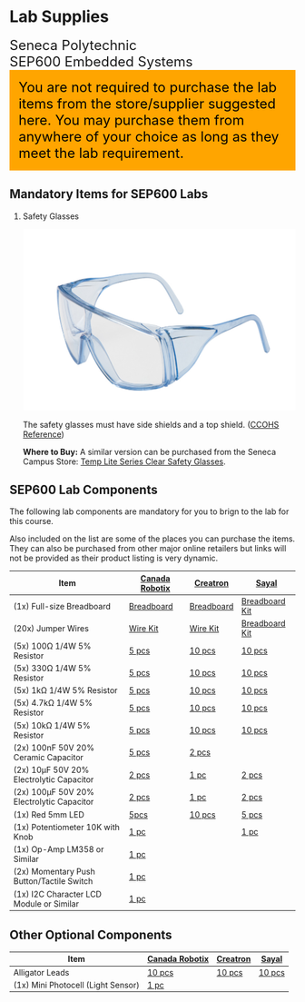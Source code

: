 # Lab Supplies

<font size="5">
Seneca Polytechnic</br>
SEP600 Embedded Systems
</font>

<div style="padding: 15px; border: 1px solid orange; background-color: orange; color: black;">
<font size="5">You are not required to purchase the lab items from the store/supplier suggested here. You may purchase them from anywhere of your choice as long as they meet the lab requirement.</font>
</div>

## Mandatory Items for SEP600 Labs

1. Safety Glasses

    ![Safety Glasses](instruction-safety-glasses.png)

    The safety glasses must have side shields and a top shield. ([CCOHS Reference](https://www.ccohs.ca/oshanswers/prevention/ppe/glasses.html))

    **Where to Buy:** A similar version can be purchased from the Seneca Campus Store: [Temp Lite Series Clear Safety Glasses](https://www.bkstr.com/senecacollegestore/product/temp-lite-series-clear-safety-glasses-615167-1).

## SEP600 Lab Components

The following lab components are mandatory for you to brign to the lab for this course.

Also included on the list are some of the places you can purchase the items. They can also be purchased from other major online retailers but links will not be provided as their product listing is very dynamic.

| Item | [Canada Robotix](https://www.canadarobotix.com/) | [Creatron](https://www.creatroninc.com/) | [Sayal](https://sayal.com/) |
| --- | --- | --- | --- |
| (1x) Full-size Breadboard | [Breadboard](https://www.canadarobotix.com/products/160) | [Breadboard](https://www.creatroninc.com/product/full-size-breadboard-white/) | [Breadboard Kit](https://secure.sayal.com/STORE4/prodetails.php?SKU=162075) |
| (20x) Jumper Wires | [Wire Kit](https://www.canadarobotix.com/products/158) | [Wire Kit](https://www.creatroninc.com/product/22awg-hookup-wire-box-140pcs/) | [Breadboard Kit](https://secure.sayal.com/STORE4/prodetails.php?SKU=162075) |
| (5x) 100Ω 1/4W 5% Resistor | [5 pcs](https://www.canadarobotix.com/products/2677)| [10 pcs](https://www.creatroninc.com/product/1-4w-5-resistor-10-pack/) | [10 pcs](https://secure.sayal.com/STORE4/prodetails.php?SKU=198675) |
| (5x) 330Ω 1/4W 5% Resistor | [5 pcs](https://www.canadarobotix.com/products/707) | [10 pcs](https://www.creatroninc.com/product/1-4w-5-resistor-10-pack/) | [10 pcs](https://secure.sayal.com/STORE4/prodetails.php?SKU=198449) |
| (5x) 1kΩ 1/4W 5% Resistor | [5 pcs](https://www.canadarobotix.com/products/708) | [10 pcs](https://www.creatroninc.com/product/1-4w-5-resistor-10-pack/) | [10 pcs](https://secure.sayal.com/STORE4/prodetails.php?SKU=198462) |
| (5x) 4.7kΩ 1/4W 5% Resistor | [5 pcs](https://www.canadarobotix.com/products/5125) | [10 pcs](https://www.creatroninc.com/product/1-4w-5-resistor-10-pack/) | [10 pcs](https://secure.sayal.com/STORE4/prodetails.php?SKU=198823) |
| (5x) 10kΩ 1/4W 5% Resistor | [5 pcs](https://www.canadarobotix.com/products/918) | [10 pcs](https://www.creatroninc.com/product/1-4w-5-resistor-10-pack/) | [10 pcs](https://secure.sayal.com/STORE4/prodetails.php?SKU=198840) |
| (2x) 100nF 50V 20% Ceramic Capacitor | [5 pcs](https://www.canadarobotix.com/products/905) | [2 pcs](https://www.creatroninc.com/product/monolithic-ceramic-capacitor-2-pack/) | |
| (2x) 10μF 50V 20% Electrolytic Capacitor | [2 pcs](https://www.canadarobotix.com/products/960) | [1 pc](https://www.creatroninc.com/product/electrolytic-capacitor/) | [2 pcs](https://secure.sayal.com/STORE4/prodetails.php?SKU=238791) |
| (2x) 100μF 50V 20% Electrolytic Capacitor | [2 pcs](https://www.canadarobotix.com/products/1087) | [1 pc](https://www.creatroninc.com/product/electrolytic-capacitor/) | [2 pcs](https://secure.sayal.com/STORE4/prodetails.php?SKU=233058) |
| (1x) Red 5mm LED | [5pcs](https://www.canadarobotix.com/products/706) | [10 pcs](https://www.creatroninc.com/product/5mm-led-red-10-pack/) | [5 pcs](https://secure.sayal.com/STORE4/prodetails.php?SKU=205842) |
| (1x) Potentiometer 10K with Knob | [1 pc](https://www.canadarobotix.com/products/553) | | [1 pc](https://secure.sayal.com/STORE4/prodetails.php?SKU=260634) |
| (1x) Op-Amp LM358 or Similar | [1 pc](https://www.canadarobotix.com/products/621) | | |
| (2x) Momentary Push Button/Tactile Switch | [1 pc](https://www.canadarobotix.com/products/854) | | |
| (1x) I2C Character LCD Module or Similar | [1 pc](https://www.canadarobotix.com/products/2008) | | |

## Other Optional Components

| Item | [Canada Robotix](https://www.canadarobotix.com/) | [Creatron](https://www.creatroninc.com/) | [Sayal](https://sayal.com/) |
| --- | --- | --- | --- |
| Alligator Leads | [10 pcs](https://www.canadarobotix.com/products/637) | [10 pcs](https://www.creatroninc.com/product/small-alligator-wire-10-pack/) | [10 pcs](https://secure.sayal.com/STORE4/prodetails.php?SKU=263885) |
| (1x) Mini Photocell (Light Sensor) | [1 pc](https://www.canadarobotix.com/products/1138) | | |